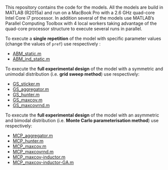 This repository contains the code for the models. All the models are build in MATLAB (R2015a) and run on a MacBook Pro with a 2.6 GHz quad-core Intel Core i7 processor. In addition several of the models use MATLAB’s Parallel Computing Toolbox with 4 local workers taking advantage of the quad-core processor structure to execute several runs in parallel.

To execute a **single repetition** of the model with specific parameter values (change the values of `pref`) use respectively :

- [ABM_static.m](ABM_static.m)
- [ABM_ind_static.m](ABM_ind_static.m)

To execute the **full experimental design** of the model with a symmetric and unimodal distribution (i.e. **grid sweep method**) use respectively:

- [GS_sticker.m](GS_sticker.m)
- [GS_aggregator.m](GS_aggregator.m)
- [GS_hunter.m](GS_hunter.m)
- [GS_maxcov.m](GS_maxcov.m)
- [GS_maxcovrnd.m](GS_maxcovrnd.m)

To execute the **full experimental design** of the model with an asymmetric and bimodal distribution (i.e. **Monte Carlo parameterisation method**) use respectively:

- [MCP_aggregator.m](MCP_aggregator.m)
- [MCP_hunter.m](MCP_hunter.m)
- [MCP_maxcov.m](MCP_maxcov.m)
- [MCP_maxcovrnd.m](MCP_maxcovrnd.m)
- [MCP_maxcov-inductor.m](MCP_maxcov-inductor.m)
- [MCP_maxcov-inductor-GA.m](MCP_maxcov-inductor-GA.m)